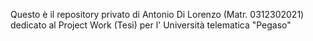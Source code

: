 Questo è il repository privato di Antonio Di Lorenzo (Matr. 0312302021) dedicato al Project Work (Tesi) per l' Università telematica "Pegaso" 
